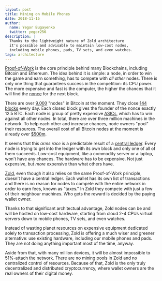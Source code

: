 ```yaml
---
layout: post
title: Mining on Mobile Phones
date: 2018-11-15
author:
  name: Yegor Bugayenko
  twitter: yegor256
description: |
  Thanks to the lightweight nature of Zold architecture
  it's possible and advisable to maintain low-cost nodes,
  including mobile phones, pads, TV sets, and even watches.
tags: architecture
---
```


[Proof-of-Work](https://en.wikipedia.org/wiki/Proof-of-work_system)
is the core principle behind many Blockchains, including
Bitcoin and Ethereum. The idea behind it is simple: a node, in order to
win the game and earn something, has to compete with _all other_ nodes.
There is only one thing that guarantees success in the competition: its
CPU power. The more expensive and fast is the computer, the higher
the chances that it will find the [nonce](https://en.bitcoin.it/wiki/Nonce) for the next block.

<!--more-->

There are over [9,000](https://coin.dance/nodes) "nodes" in Bitcoin at the moment.
They close [144 blocks](https://www.bitcoinmining.com/what-is-the-bitcoin-block-reward/)
every day. Each closed block gives the founder of the nonce exactly 12.5 BTC.
Each node is group of pretty expensive [ASICs](https://en.wikipedia.org/wiki/Application-specific_integrated_circuit),
which has to win against all other nodes. In total, there are over three million
machines in the network. To help each other
and increase chances, node owners "pool" their resources. The overall
cost of all Bitcoin nodes at the moment is already over
[$500m](https://www.reddit.com/r/Bitcoin/comments/5zxn7c/what_is_the_total_cost_of_all_the_bitcoin_mining/).

It seems that this _arms race_ is a predictable result of a
[central ledger](https://www.coindesk.com/edward-snowden-public-ledger-is-bitcoins-big-flaw).
Every node is trying to get into the ledger with its own block and only
one of all of them succeeds. Low-cost equipment, like a commodity server
or a laptop, won't have any chances. The hardware has to be expensive. Not just
expensive, but _more_ expensive than what others have.

[Zold](https://www.zold.io), even though it also relies on the same Proof-of-Work principle, doesn't
have a central ledger. Each wallet has its own list of transactions and there
is no reason for nodes to compete with the entire network in order to earn
fees, known as "taxes." In Zold they compete with just a few
of their neighbour machines. Who gets the reward is decided by the paying
wallet owner.

Thanks to that significant architectual advantage, Zold nodes can be and will
be hosted on low-cost hardware, starting from cloud 2-4 CPUs virtual servers
down to mobile phones, TV sets, and even watches.

Instead of wasting planet resources on expensive equipment dedicated solely
to transaction processing, Zold is offering a much wiser and greener alternative:
use existing hardware, including our mobile phones and pads. They are not doing
anything important most of the time, anyway.

Aside from that, with many million
devices, it will be almost impossible to 51%-attach the network.
There are no mining pools in Zold and no centralized control of resources.
Because of that, Zold is the only truly decentralized and distributed cryptocurrency,
where wallet owners are the real owners of their digital money.

